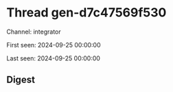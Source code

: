 # Thread gen-d7c47569f530
Channel: integrator

First seen: 2024-09-25 00:00:00

Last seen: 2024-09-25 00:00:00

## Digest


